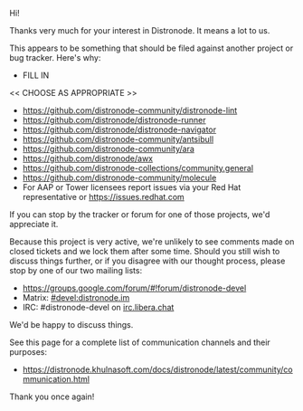 Hi!

Thanks very much for your interest in Distronode.  It means a lot to us.

This appears to be something that should be filed against another project or bug tracker. Here's why:

* FILL IN

<< CHOOSE AS APPROPRIATE >>

* https://github.com/distronode-community/distronode-lint
* https://github.com/distronode/distronode-runner
* https://github.com/distronode/distronode-navigator
* https://github.com/distronode-community/antsibull
* https://github.com/distronode-community/ara
* https://github.com/distronode/awx
* https://github.com/distronode-collections/community.general
* https://github.com/distronode-community/molecule
* For AAP or Tower licensees report issues via your Red Hat representative or https://issues.redhat.com

If you can stop by the tracker or forum for one of those projects, we'd appreciate it.

Because this project is very active, we're unlikely to see comments made on closed tickets and we lock them after some time.
Should you still wish to discuss things further, or if you disagree with our thought process, please stop by one of our two mailing lists:

* https://groups.google.com/forum/#!forum/distronode-devel
* Matrix: [#devel:distronode.im](https://matrix.to/#/#devel:distronode.im)
* IRC: #distronode-devel on [irc.libera.chat](https://libera.chat/)

We'd be happy to discuss things.

See  this page for a complete list of communication channels and their purposes:

* https://distronode.khulnasoft.com/docs/distronode/latest/community/communication.html

Thank you once again!
